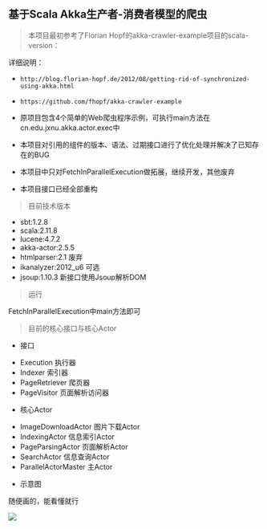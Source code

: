 ## 基于Scala Akka生产者-消费者模型的爬虫
  

> 本项目最初参考了Florian Hopf的akka-crawler-example项目的scala-version：

详细说明：

* ```http://blog.florian-hopf.de/2012/08/getting-rid-of-synchronized-using-akka.html```
* ```https://github.com/fhopf/akka-crawler-example```
* 原项目包含4个简单的Web爬虫程序示例，可执行main方法在cn.edu.jxnu.akka.actor.exec中
        
* 本项目对引用的组件的版本、语法、过期接口进行了优化处理并解决了已知存在的BUG
* 本项目中只对FetchInParallelExecution做拓展，继续开发，其他废弃
* 本项目接口已经全部重构

> 目前技术版本

* sbt:1.2.8
* scala:2.11.8
* lucene:4.7.2
* akka-actor:2.5.5
* htmlparser:2.1 废弃
* ikanalyzer:2012_u6 可选
* jsoup:1.10.3 新接口使用Jsoup解析DOM

> 运行

FetchInParallelExecution中main方法即可

> 目前的核心接口与核心Actor

- 接口

* Execution 执行器
* Indexer 索引器
* PageRetriever 爬页器
* PageVisitor 页面解析访问器

- 核心Actor

* ImageDownloadActor 图片下载Actor
* IndexingActor 信息索引Actor
* PageParsingActor 页面解析Actor
* SearchActor 信息查询Actor
* ParallelActorMaster 主Actor

- 示意图

随便画的，能看懂就行

![](https://github.com/jxnu-liguobin/scala-akka-crawler/blob/master/src/main/resources/actor_img_1.png)








